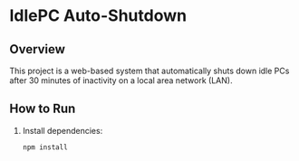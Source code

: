 # IdlePC Auto-Shutdown

## Overview
This project is a web-based system that automatically shuts down idle PCs after 30 minutes of inactivity on a local area network (LAN).

## How to Run

1. Install dependencies:
   ```bash
   npm install
